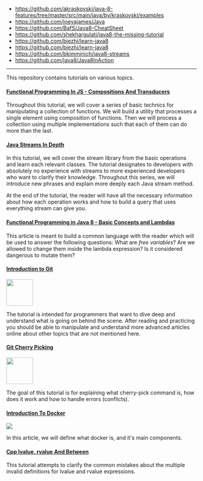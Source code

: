 
- https://github.com/akraskovski/java-8-features/tree/master/src/main/java/by/kraskovski/examples
- https://github.com/joeyajames/Java
- https://github.com/BafS/Java8-CheatSheet
- https://github.com/shekhargulati/java8-the-missing-tutorial
- https://github.com/biezhi/learn-java8
- https://github.com/biezhi/learn-java8
- https://github.com/bkimminich/java8-streams
- https://github.com/java8/Java8InAction



------------------------------------------


This repository contains tutorials on various topics.


#### [Functional Programming In JS - Compositions And Transducers](https://github.com/stavalfi/lectures/blob/master/Functional%20Programming%20In%20JS%20-%20Compositions%20And%20Transducers.md)
Throughout this tutorial, we will cover a series of basic technics for manipulating a collection of functions. We will build a utility that processes a single element using composition of functions. Then we will process a collection using multiple implementations such that each of them can do more than the last.

#### [Java Streams In Depth](https://github.com/stavalfi/lectures/tree/master/Java%20Streams%20-%20Series)
In this tutorial, we will cover the stream library from the basic operations and learn each relevant classes. The tutorial designates to developers with absolutely no experience with streams to more experienced developers who want to clarify their knowledge. Throughout this series, we will introduce new phrases and explain more deeply each Java stream method.

At the end of the tutorial, the reader will have all the necessary information about how each operation works and how to build a query that uses everything stream can give you.

#### [Functional Programming in Java 8 - Basic Concepts and Lambdas](https://github.com/stavalfi/lectures/blob/master/Functional%20Programming%20in%20Java%208%20-%20Basic%20Concepts%20and%20Lambdas.md)
This article is meant to build a common language with the reader which will be used to answer the following questions: What are _free variables_? Are we allowed to change them inside the lambda expression? Is it considered dangerous to mutate them?

#### [Introduction to Git](https://github.com/stavalfi/lectures/blob/master/Introduction%20To%20Git.md)

<img src="http://pvsousalima.github.io/grupython_apresentacao/images/Git-Icon-Black.png" width="70" height="70">

The tutorial is intended for programmers that want to dive deep and understand what is going on behind the scene. After reading and practicing you should be able to manipulate and understand more advanced articles online about other topics that are not mentioned here. 

#### [Git Cherry Picking](https://github.com/stavalfi/lectures/blob/master/Git%20Cherry%20Picking.md)

<img src="http://pvsousalima.github.io/grupython_apresentacao/images/Git-Icon-Black.png" width="70" height="70">

The goal of this tutorial is for explaining what cherry-pick command is, how does it work and how to handle errors (conflicts).

#### [Introduction To Docker](https://github.com/stavalfi/lectures/blob/master/Introduction%20To%20Docker.md)

![](https://www.docker.com/sites/default/files/Whale%20Logo332_5.png)

In this article, we will define what docker is, and it's main components.

#### [Cpp lvalue, rvalue And Between](https://github.com/stavalfi/lectures/blob/master/Cpp%20lvalue%20rvalue%20and%20between.md)
This tutorial attempts to clarify the common mistakes about the multiple invalid definitions for lvalue and rvalue expressions.
